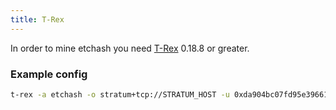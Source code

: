 ```yaml
---
title: T-Rex
---
```


In order to mine etchash you need [T-Rex](https://github.com/trexminer/T-Rex/releases) 0.18.8 or greater.

### Example config

```bash
t-rex -a etchash -o stratum+tcp://STRATUM_HOST -u 0xda904bc07fd95e39661941b3f6daded1b8a38c71 -p x -w rig0
```
